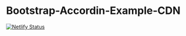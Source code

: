 # Bootstrap-Accordin-Example-CDN

[![Netlify Status](https://api.netlify.com/api/v1/badges/98690895-2765-4747-b7d8-f6d1ecb4dae2/deploy-status)](https://app.netlify.com/sites/bootstrap-accordin-example-cdn/deploys)
